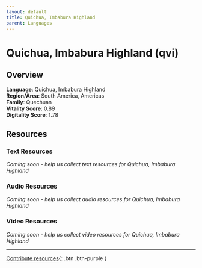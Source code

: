 ```yaml
---
layout: default
title: Quichua, Imbabura Highland
parent: Languages
---
```


# Quichua, Imbabura Highland (qvi)

## Overview

**Language**: Quichua, Imbabura Highland  
**Region/Area**: South America, Americas  
**Family**: Quechuan  
**Vitality Score**: 0.89  
**Digitality Score**: 1.78  

## Resources

### Text Resources
*Coming soon - help us collect text resources for Quichua, Imbabura Highland*

### Audio Resources
*Coming soon - help us collect audio resources for Quichua, Imbabura Highland*

### Video Resources
*Coming soon - help us collect video resources for Quichua, Imbabura Highland*

---

[Contribute resources](https://fairtrain.github.io/){: .btn .btn-purple }
